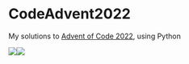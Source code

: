 # CodeAdvent2022

My solutions to [Advent of Code 2022](https://adventofcode.com/2022), using Python

![](https://img.shields.io/badge/day%20📅-12-blue)![](https://img.shields.io/badge/stars%20⭐-22-yellow)